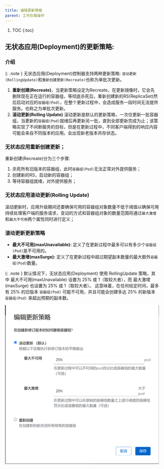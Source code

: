 ```yaml
---
title: 编辑更新策略
parent: 工作负载操作
---
```


1. TOC
{:toc}

## 无状态应用(Deployment)的更新策略:

### 介绍
{: .note }
无状态应用(Deployment)控制器支持两种更新策略: `滚动更新(RollingUpdate)`和`重新创建更新(Recreate)`也称为单批次更新。

1. **重新创建(Recreate)**，当更新策略设定为Recreate，在更新镜像时，它会先删除现在正在运行的容器组，等彻底杀死后，重新创建新的RS(ReplicaSet)然后启动对应的`容器组(Pod)`，在整个更新过程中，会造成服务一段时间无法提供服务。也称之为单批次更新。
2. **滚动更新(Rolling Update)** 滚动更新是默认的更新策略，一次仅更新一批容器组，当更新的`容器组(Pod)`就绪后再更新另一批，直到全部更新完成为止；该策略实现了不间断服务的目标，但是在更新过程中，不同客户端得到的响应内容可能会来自不同版本的应用。会出现新老版本共存状态。

### 无状态应用重新创建更新；
重新创建(Recreate)分为三个步骤:
1. 杀死所有旧版本的容器组，此时`容器组(Pod)`无法正常对外提供服务；
2. 创建新的RS，启动新的容器组；
3. 等待容器组就绪，对外提供服务；

### 无状态应用滚动更新(Rolling Update)
滚动更新时，应用升级期间还要确保可用的容器组对象数量不低于阈值以确保可用持续处理客户端的服务请求，变动的方式和容器组对象的数量范围将通过`最大激增`和`最大不可用`两个属性同时进行定义；

### 滚动更新更新策略

- **最大不可用(maxUnavailable):** 定义了在更新过程中最多可以有多少个`容器组(Pod)`是不可用的。
- **最大激增(maxSurge):** 定义了在更新过程中超过期望副本数量的最大额外`容器组(Pod)`数量。

{: .note }
默认情况下，无状态应用(Deployment) 使用 RollingUpdate 策略，其中 最大不可用(maxUnavailable) 设置为 25% 或 1（取较大者），而 最大激增(maxSurge) 也设置为 25% 或 1（取较大者）。
这意味着，在任何给定时间，最多有 25% 的旧版本 `容器组(Pod)` 可能不可用，并且可能会创建多达 25% 的新版本 `容器组(Pod)` 来超出预期的副本数。

![](imgs/edit-update-strategy.png)
